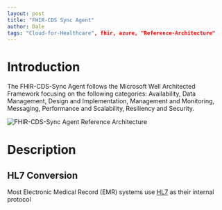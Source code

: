 ```yaml
---
layout: post
title: "FHIR-CDS Sync Agent"
author: Dale
tags: "Cloud-for-Healthcare", fhir, azure, "Reference-Architecture" 
---
```


# Introduction

The FHIR-CDS-Sync Agent follows the Microsoft Well Architected Framework focusing on the following categories:  Availability, Data Management, Design and Implementation, Management and Monitoring, Messaging, Performance and Scalability, Resiliency and Security.  

![FHIR-CDS-Sync Agent Reference Architecture](/health-architectures/assets/images/SyncAgentTechnicalDesign.png)

# Description 

## HL7 Conversion 
Most Electronic Medical Record (EMR) systems use [HL7](https://www.hl7.org/) as their internal protocol 
